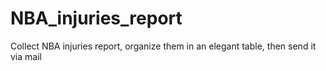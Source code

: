 # NBA_injuries_report
Collect NBA injuries report, organize them in an elegant table, then send it via mail
